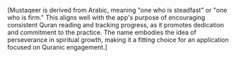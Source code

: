 [Mustaqeer is derived from Arabic, meaning "one who is steadfast" or "one who is firm." This aligns well with the app's purpose of encouraging consistent Quran reading and tracking progress, as it promotes dedication and commitment to the practice. The name embodies the idea of perseverance in spiritual growth, making it a fitting choice for an application focused on Quranic engagement.]
